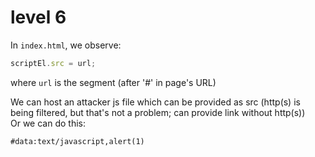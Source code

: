 # level 6

In `index.html`, we observe:

```js
scriptEl.src = url;
```

where `url` is the segment (after '#' in page's URL)

We can host an attacker js file which can be provided as src (http(s) is being filtered, but that's not a problem; can provide link without http(s)) \
Or we can do this:

```text
#data:text/javascript,alert(1)
```
